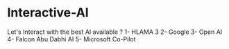 # Interactive-AI
Let's Interact with the best AI available ?
1- HLAMA 3 
2- Google
3- Open AI
4- Falcon Abu Dabhi AI 
5- Microsoft Co-Pilot
